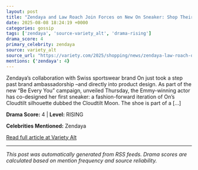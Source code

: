 ```yaml
---
layout: post
title: "Zendaya and Law Roach Join Forces on New On Sneaker: Shop Their Co-Designed Release Online""
date: 2025-08-08 18:24:19 +0000
categories: gossip
tags: ['zendaya', 'source-variety_alt', 'drama-rising']
drama_score: 4
primary_celebrity: zendaya
source: variety_alt
source_url: "https://variety.com/2025/shopping/news/zendaya-law-roach-on-running-sneaker-buy-online-1236482644/""
mentions: {'zendaya': 4}
---
```


Zendaya’s collaboration with Swiss sportswear brand On just took a step past brand ambassadorship –and directly into product design. As part of the new “Be Every You” campaign, unveiled Thursday, the Emmy-winning actor has co-designed her first sneaker: a fashion-forward iteration of On’s Cloudtilt silhouette dubbed the Cloudtilt Moon. The shoe is part of a […]

**Drama Score:** 4 | **Level:** RISING

**Celebrities Mentioned:** Zendaya

[Read full article at Variety Alt](https://variety.com/2025/shopping/news/zendaya-law-roach-on-running-sneaker-buy-online-1236482644/)

---
*This post was automatically generated from RSS feeds. Drama scores are calculated based on mention frequency and source reliability.*
